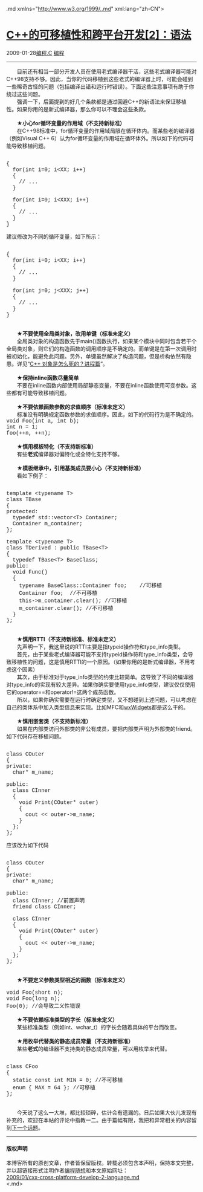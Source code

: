 <!DOCTYPE.md>
.md xmlns="http://www.w3.org/1999/..md" xml:lang="zh-CN">
<head>
<meta http-equiv="Content-Type" content="text.md; charset=utf-8" />
<meta name="generator" content="Python script by program.think@gmail.com" />
<meta name="provider" content="program-think.blogspot.com" />
<link type="text/css" rel="stylesheet" href="../../css/program-think.css" />
<title>C++的可移植性和跨平台开发[2]：语法 - 编程随想的博客</title>
</head>
<body>
<div id="main" style="width:100%;">
<h1><a href="../../index.md" title="回到首页">C++的可移植性和跨平台开发[2]：语法</a></h1>
<div class="post-info"><span class="date-header">2009-01-28</span><a href="../../tags/E7BC96E7A88B.C.md" class="tag">编程.C</a> <a href="../../tags/E7BC96E7A88B.md" class="tag">编程</a> </div>
<hr>
<div class="post">
　　目前还有相当一部分开发人员在使用老式编译器干活，这些老式编译器可能对C++98支持不够。因此，当你的代码移植到这些老式的编译器上时，可能会碰到一些稀奇古怪的问题（包括编译出错和运行时错误）。下面这些注意事项有助于你绕过这些问题。<br />　　强调一下，后面提到的好几个条款都是通过回避C++的新语法来保证移植性。如果你用的是新式编译器，那么你可以不理会这些条款。<!--program-think--><br /><br />　　★<b>小心for循环变量的作用域（不支持新标准）</b><br />　　在C++98标准中，for循环变量的作用域局限在循环体内。而某些老的编译器（例如Visual C++ 6）认为for循环变量的作用域在循环体外。所以如下的代码可能导致移植问题。<pre><font face="Courier New"><br />{<br />  for(int i=0; i&lt;XX; i++)<br />  {<br />    // ...<br />  }<br /><br />  for(int i=0; i&lt;XXX; i++)<br />  {<br />    // ...<br />  }<br />}</font></pre>建议修改为不同的循环变量，如下所示：<pre><font face="Courier New"><br />{<br />  for(int i=0; i&lt;XX; i++)<br />  {<br />    // ...<br />  }<br /><br />  for(int j=0; j&lt;XXX; j++)<br />  {<br />    // ...<br />  }<br />}</font></pre><br />　　★<b>不要使用全局类对象，改用单键（标准未定义）</b><br />　　全局类对象的构造函数先于main()函数执行，如果某个模块中同时包含若干个全局类对象，则它们的构造函数的调用顺序是不确定的。而单键是在第一次调用时被初始化，能避免此问题。另外，单键虽然解决了构造问题，但是析构依然有隐患。详见“<a href="../../2009/02/cxx-object-destroy-with-process.md">C++ 对象是怎么死的？进程篇</a>”。<br /><br />　　★<b>保持inline函数尽量简单</b><br />　　不要在inline函数内部使用局部静态变量，不要在inline函数使用可变参数。这些都有可能导致移植问题。<br /><br />　　★<b>不要依赖函数参数的求值顺序（标准未定义）</b><br />　　标准没有明确规定函数参数的求值顺序。因此，如下的代码行为是不确定的。<font face="Courier New"><br />void Foo(int a, int b);<br />int n = 1;<br />foo(++n, ++n);<br /></font><br />　　★<b>慎用模板特化（不支持新标准）</b><br />　　有些<b>老式</b>编译器对偏特化或全特化支持不够。<br /><br />　　★<b>模板继承中，引用基类成员要小心（不支持新标准）</b><br />　　看如下例子：<pre><font face="Courier New"><br />template &lt;typename T&gt;<br />class TBase<br />{<br />protected:<br />  typedef std::vector&lt;T&gt; Container;<br />  Container m_container;<br />};<br /><br />template &lt;typename T&gt;<br />class TDerived : public TBase&lt;T&gt;<br />{<br />  typedef TBase&lt;T&gt; BaseClass;<br />public:<br />  void Func()<br />  {<br />    typename BaseClass::Container foo;    //可移植<br />    Container foo;  //不可移植<br />    this->m_container.clear(); //可移植<br />    m_container.clear(); //不可移植<br />  }<br />};</font></pre><br />　　★<b>慎用RTTI（不支持新标准、标准未定义）</b><br />　　先声明一下，我这里说的RTTI主要是指typeid操作符和type_info类型。<br />　　首先，由于某些老式编译器可能不支持typeid操作符和type_info类型，会导致移植性的问题，这是慎用RTTI的一个原因。（如果你用的是新式编译器，不用考虑这个因素）<br />　　其次，由于标准对于type_info类型的约束比较简单。这导致了不同的编译器对type_info的实现有较大差异。如果你确实要使用type_info类型，建议仅仅使用它的operator==和operator!=这两个成员函数。<br />　　所以，如果你确实需要在运行时确定类型，又不想碰到上述问题，可以考虑在自己的类体系中加入类型信息来实现。比如MFC和<a href="http://www.wxwidgets.org/" target="_blank" rel="nofollow">wxWidgets</a>都是这么干的。<br /><br />　　★<b>慎用嵌套类（不支持新标准）</b><br />　　如果在内部类访问外部类的非公有成员，要把内部类声明为外部类的friend。<br />如下代码存在移植问题。<pre><font face="Courier New"><br />class COuter<br />{<br />private:<br />  char* m_name;<br /><br />public:<br />  class CInner<br />  {<br />    void Print(COuter* outer)<br />    {<br />      cout &lt;&lt; outer-&gt;m_name;<br />    }<br />  };<br />};</font></pre>应该改为如下代码<pre><font face="Courier New"><br />class COuter<br />{<br />private:<br />  char* m_name;<br /><br />public:<br />  class CInner; //前置声明<br />  friend class CInner;<br /><br />  class CInner<br />  {<br />    void Print(COuter* outer)<br />    {<br />      cout &lt;&lt; outer-&gt;m_name;<br />    }<br />  };<br />};</font></pre><br />　　★<b>不要定义参数类型相近的函数（标准未定义）</b><br /><font face="Courier New"><br />void Foo(short n);<br />void Foo(long n);<br />Foo(0); //会导致二义性错误<br /></font><br />　　★<b>不要依赖标准类型的字长（标准未定义）</b><br />　　某些标准类型（例如int、wchar_t）的字长会随着具体的平台而改变。<br /><br />　　★<b>用枚举代替类的静态成员常量（不支持新标准）</b><br />　　某些<b>老式</b>的编译器不支持类的静态成员常量，可以用枚举来代替。<pre><font face="Courier New"><br />class CFoo<br />{<br />  static const int MIN = 0; //不可移植<br />  enum { MAX = 64 }; //可移植<br />};</font></pre><br />　　今天说了这么一大堆，都比较琐碎，估计会有遗漏的。日后如果大伙儿发现有补充的，欢迎在本帖的评论中指教一二。由于篇幅有限，我把和异常相关的内容留到<a href="../../2009/01/cxx-cross-platform-develop-3-exception.md">下一个话题</a>。<div class="blogger-post-footer">
</div>
<hr>
<div class="copyright">
<h4>版权声明</h4>
本博客所有的原创文章，作者皆保留版权。转载必须包含本声明，保持本文完整，并以超链接形式注明作者<a href="mailto:program.think@gmail.com">编程随想</a>和本文原始网址：<br>
<a href="2009/01/cxx-cross-platform-develop-2-language.md">2009/01/cxx-cross-platform-develop-2-language.md</a>
</div>
</div>
</body>
<.md>
